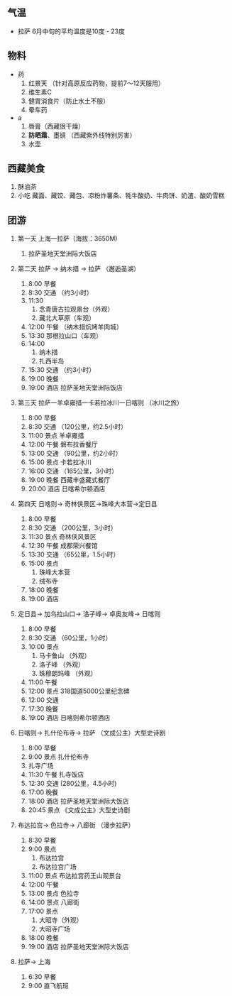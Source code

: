 ## 气温
- 拉萨 6月中旬的平均温度是10度 - 23度

## 物料
- 药
    1. 红景天 （针对高原反应药物，提前7～12天服用）
    2. 维生素C 
    3. 健胃消食片（防止水土不服）
    4. 晕车药
- a
    1. 唇膏（西藏很干燥）
    2. **防晒霜**、墨镜 （西藏紫外线特别厉害）
    3. 水壶

## 西藏美食
1. 酥油茶
2. 小吃 藏面、藏饺、藏包、凉粉炸薯条、牦牛酸奶、牛肉饼、奶渣、酸奶雪糕

## 团游
1. 第一天 上海一拉萨（海拔：3650M)
    1. 拉萨圣地天堂洲际大饭店

2. 第二天 拉萨 -> 纳木措 -> 拉萨 （邂逅圣湖）
    1. 8:00 早餐
    2. 8:30 交通 （约3小时）
    3. 11:30
        1. 念青唐古拉观景台（外观）
        2. 藏北大草原（车观）
    4. 12:00 午餐 （纳木措炕烤羊肉城）
    5. 13:30 那根拉山口（车观）
    6. 14:00 
        1. 纳木措
        2. 扎西半岛
    7. 15:30 交通 （约3小时）
    8. 19:00 晚餐
    9. 19:00 酒店 拉萨圣地天堂洲际饭店

3. 第三天 拉萨一羊卓雍措一卡若拉冰川一日喀则 （冰川之旅）
    1. 8:00 早餐
    2. 8:30 交通 （120公里，约2.5小时）
    3. 11:00 景点 羊卓雍措
    4. 12:00 午餐  磐布拉香餐厅
    5. 13:00 交通 （90公里，约2小时）
    6. 15:00 景点 卡若拉冰川
    7. 16:00 交通 （165公里，3小时）
    8. 19:00 晚餐 西藏丰盛藏式餐厅
    9. 20:00 酒店 日喀希尔顿酒店
4. 第四天 日喀则-> 奇林侠景区->珠峰大本营->定日县
    1. 8:00 早餐
    2. 8:30 交通 （200公里，3小时）
    3. 11:30 景点 奇林侠风景区
    4. 12:30 午餐 成都荣兴餐馆
    5. 13:30 交通 （65公里，1.5小时）
    6. 15:00 景点 
        1. 珠峰大本营
        2. 绒布寺
    7. 18:00 晚餐
    8. 19:00 酒店
5. 定日县-> 加乌拉山口-> 洛子峰-> 卓奥友峰-> 日喀则
    1. 8:00 早餐
    2. 8:30 交通 （60公里，1小时）
    3. 10:00 景点
        1. 马卡鲁山 （外观）
        2. 洛子峰 （外观）
        3. 珠穆朗玛峰 （外观）
    4. 11:00 午餐
    5. 12:00 景点 318国道5000公里纪念碑
    6. 12:00 交通
    7. 17:30 晚餐
    8. 19:00 酒店 日喀则希尔顿酒店

6. 日喀则-> 扎什伦布寺-> 拉萨 （文成公主）大型史诗剧
    1. 8:00 早餐
    2. 9:00 景点 扎什伦布寺
    3. 扎寺广场
    4. 11:30 午餐 扎寺饭店
    5. 12:30 交通 (280公里，4.5小时)
    6. 17:00 晚餐
    7. 18:00 酒店 拉萨圣地天堂洲际大饭店
    8. 20:45 景点 《文成公主》大型史诗剧
7. 布达拉宫-> 色拉寺-> 八廊街 （漫步拉萨）
    1. 8:30 早餐
    2. 9:00 景点
        1. 布达拉宫
        2. 布达拉宫广场
    3. 11:00 景点 布达拉宫药王山观景台
    4. 12:00 午餐
    5. 13:00 景点 色拉寺
    6. 14:00 景点 八廊街
    7. 17:00 景点 
        1. 大昭寺（外观）
        2. 大昭寺广场
    8. 18:00 晚餐
    9. 19:00 酒店 拉萨圣地天堂洲际大饭店
8.  拉萨-> 上海
    1.  6:30 早餐
    2.  9:00 直飞航班
